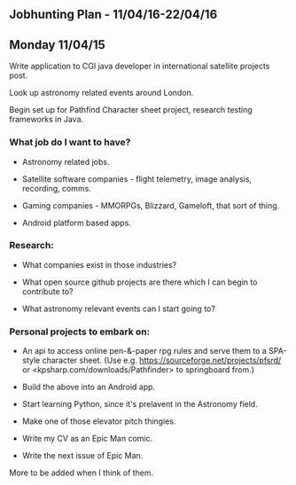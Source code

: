 ## Jobhunting Plan - 11/04/16-22/04/16

## Monday 11/04/15

Write application to CGI java developer in international satellite projects post.

Look up astronomy related events around London.

Begin set up for Pathfind Character sheet project, research testing frameworks in Java.

### What job do I want to have?

* Astronomy related jobs.

* Satellite software companies - flight telemetry, image analysis, recording, comms.

* Gaming companies - MMORPGs, Blizzard, Gameloft, that sort of thing.

* Android platform based apps.

### Research:

* What companies exist in those industries?

* What open source github projects are there which I can begin to contribute to?

* What astronomy relevant events can I start going to?

### Personal projects to embark on:

* An api to access online pen-&-paper rpg rules and serve them to a SPA-style character sheet.  (Use e.g. <https://sourceforge.net/projects/pfsrd/> or <kpsharp.com/downloads/Pathfinder> to springboard from.)

* Build the above into an Android app.

* Start learning Python, since it's prelavent in the Astronomy field.

* Make one of those elevator pitch thingies.

* Write my CV as an Epic Man comic.

* Write the next issue of Epic Man.

More to be added when I think of them.